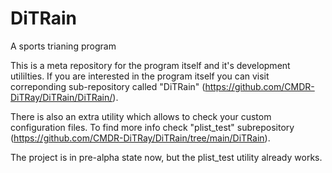 # DiTRain
A sports trianing program

This is a meta repository for the program itself and it's development utililties. If you are interested in the program itself you can visit correponding sub-repository called "DiTRain" (<https://github.com/CMDR-DiTRay/DiTRain/DiTRain/>).

There is also an extra utility which allows to check your custom configuration files. To find more info check "plist_test" subrepository (<https://github.com/CMDR-DiTRay/DiTRain/tree/main/DiTRain>).

The project is in pre-alpha state now, but the plist_test utility already works.
